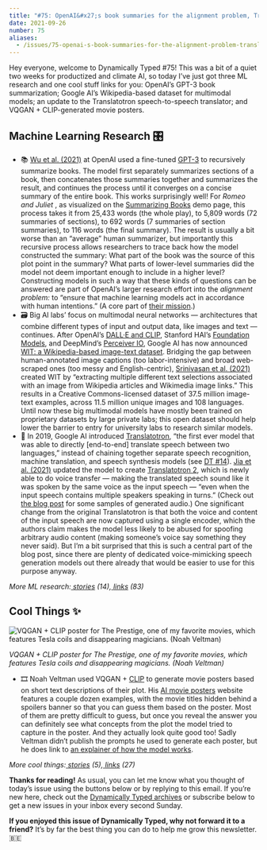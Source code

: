 ```yaml
---
title: "#75: OpenAI&#x27;s book summaries for the alignment problem, Translatotron 2, and AI-generated movie posters "
date: 2021-09-26
number: 75
aliases:
  - /issues/75-openai-s-book-summaries-for-the-alignment-problem-translatotron-2-and-ai-generated-movie-posters-762087
---
```


Hey everyone, welcome to Dynamically Typed #75!
This was a bit of a quiet two weeks for productized and climate AI, so today I’ve just got three ML research and one cool stuff links for you: OpenAI’s GPT-3 book summarization; Google AI’s Wikipedia-based dataset for multimodal models; an update to the Translatotron speech-to-speech translator; and VQGAN + CLIP-generated movie posters.

## Machine Learning Research 🎛

* 📚 [Wu et al. (2021)](https://arxiv.org/abs/2109.10862?utm_campaign=Dynamically%20Typed&utm_medium=email&utm_source=Revue%20newsletter) at OpenAI used a fine-tuned [GPT-3](https://dynamicallytyped.com/stories/2020/gpt-3?utm_campaign=Dynamically%20Typed&utm_medium=email&utm_source=Revue%20newsletter) to recursively summarize books. The model first separately summarizes sections of a book, then concatenates those summaries together and summarizes the result, and continues the process until it converges on a concise summary of the entire book. This works surprisingly well! For _Romeo and Juliet_ , as visualized on the [Summarizing Books](https://openai.com/blog/summarizing-books/?utm_campaign=Dynamically%20Typed&utm_medium=email&utm_source=Revue%20newsletter) demo page, this process takes it from 25,433 words (the whole play), to 5,809 words (72 summaries of sections), to 692 words (7 summaries of section summaries), to 116 words (the final summary). The result is usually a bit worse than an “average” human summarizer, but importantly this recursive process allows researchers to trace back how the model constructed the summary: What part of the book was the source of this plot point in the summary? What parts of lower-level summaries did the model not deem important enough to include in a higher level? Constructing models in such a way that these kinds of questions can be answered are part of OpenAI’s larger research effort into the _alignment problem:_ to “ensure that machine learning models act in accordance with human intentions.” (A core part of [their mission](https://openai.com/about/?utm_campaign=Dynamically%20Typed&utm_medium=email&utm_source=Revue%20newsletter).)
* 🗃 Big AI labs’ focus on multimodal neural networks — architectures that combine different types of input and output data, like images and text — continues. After OpenAI’s [DALL·E and CLIP](https://dynamicallytyped.com/stories/2021/openai-dall-e-clip/?utm_campaign=Dynamically%20Typed&utm_medium=email&utm_source=Revue%20newsletter), Stanford HAI’s [Foundation Models](https://crfm.stanford.edu/?utm_campaign=Dynamically%20Typed&utm_medium=email&utm_source=Revue%20newsletter), and DeepMind’s [Perceiver IO](https://dynamicallytyped.com/links/ml-research/210912-deepmind-perceiver-io-multimodal/?utm_campaign=Dynamically%20Typed&utm_medium=email&utm_source=Revue%20newsletter), Google AI has now announced [WIT: a Wikipedia-based image-text dataset](https://ai.googleblog.com/2021/09/announcing-wit-wikipedia-based-image.html?utm_campaign=Dynamically%20Typed&utm_medium=email&utm_source=Revue%20newsletter). Bridging the gap between human-annotated image captions (too labor-intensive) and broad web-scraped ones (too messy and English-centric), [Srinivasan et al. (2021)](https://dl.acm.org/doi/10.1145/3404835.3463257?utm_campaign=Dynamically%20Typed&utm_medium=email&utm_source=Revue%20newsletter) created WIT by “extracting multiple different text selections associated with an image from Wikipedia articles and Wikimedia image links.” This results in a Creative Commons-licensed dataset of 37.5 million image-text examples, across 11.5 million unique images and 108 languages. Until now these big multimodal models have mostly been trained on proprietary datasets by large private labs; this open dataset should help lower the barrier to entry for university labs to research similar models.
* 💱 In 2019, Google AI introduced [Translatotron](https://ai.googleblog.com/2019/05/introducing-translatotron-end-to-end.html?utm_campaign=Dynamically%20Typed&utm_medium=email&utm_source=Revue%20newsletter), “the first ever model that was able to directly [end-to-end] translate speech between two languages,” instead of chaining together separate speech recognition, machine translation, and speech synthesis models (see [DT #14](https://dynamicallytyped.com/issues/014/?utm_campaign=Dynamically%20Typed&utm_medium=email&utm_source=Revue%20newsletter)). [Jia et al. (2021)](https://arxiv.org/abs/2107.08661?utm_campaign=Dynamically%20Typed&utm_medium=email&utm_source=Revue%20newsletter) updated the model to create [Translatotron 2](https://ai.googleblog.com/2021/09/high-quality-robust-and-responsible.html?utm_campaign=Dynamically%20Typed&utm_medium=email&utm_source=Revue%20newsletter), which is newly able to do voice transfer — making the translated speech sound like it was spoken by the same voice as the input speech — “even when the input speech contains multiple speakers speaking in turns.” (Check out [the blog post](https://ai.googleblog.com/2021/09/high-quality-robust-and-responsible.html?utm_campaign=Dynamically%20Typed&utm_medium=email&utm_source=Revue%20newsletter) for some samples of generated audio.) One significant change from the original Translatotron is that both the voice and content of the input speech are now captured using a single encoder, which the authors claim makes the model less likely to be abused for spoofing arbitrary audio content (making someone’s voice say something they never said). But I’m a bit surprised that this is such a central part of the blog post, since there are plenty of dedicated voice-mimicking speech generation models out there already that would be easier to use for this purpose anyway.

_More ML research:_[ _stories_](https://dynamicallytyped.com/stories/ml-research?utm_campaign=Dynamically%20Typed&utm_medium=email&utm_source=Revue%20newsletter) _(14),_[ _links_](https://dynamicallytyped.com/links/ml-research?utm_campaign=Dynamically%20Typed&utm_medium=email&utm_source=Revue%20newsletter) _(83)_

## Cool Things ✨

![VQGAN + CLIP poster for The Prestige, one of my favorite movies, which features Tesla coils and disappearing magicians. (Noah Veltman)](https://s3.amazonaws.com/revue/items/images/011/308/194/mail/06.jpg?1632503944)

_VQGAN + CLIP poster for The Prestige, one of my favorite movies, which features Tesla coils and disappearing magicians. (Noah Veltman)_

* 🎞 Noah Veltman used VQGAN + [CLIP](https://dynamicallytyped.com/stories/2021/openai-dall-e-clip/?utm_campaign=Dynamically%20Typed&utm_medium=email&utm_source=Revue%20newsletter) to generate movie posters based on short text descriptions of their plot. His [AI movie posters](https://noahveltman.com/aimovies/?utm_campaign=Dynamically%20Typed&utm_medium=email&utm_source=Revue%20newsletter) website features a couple dozen examples, with the movie titles hidden behind a spoilers banner so that you can guess them based on the poster. Most of them are pretty difficult to guess, but once you reveal the answer you can definitely see what concepts from the plot the model tried to capture in the poster. And they actually look quite good too! Sadly Veltman didn’t publish the prompts he used to generate each poster, but he does link to [an explainer of how the model works](https://alexasteinbruck.medium.com/vqgan-clip-how-does-it-work-210a5dca5e52?utm_campaign=Dynamically%20Typed&utm_medium=email&utm_source=Revue%20newsletter).

_More cool things:_[ _stories_](https://dynamicallytyped.com/stories/cool-things?utm_campaign=Dynamically%20Typed&utm_medium=email&utm_source=Revue%20newsletter) _(5),_[ _links_](https://dynamicallytyped.com/links/cool-things?utm_campaign=Dynamically%20Typed&utm_medium=email&utm_source=Revue%20newsletter) _(27)_

**Thanks for reading!**
As usual, you can let me know what you thought of today’s issue using the buttons below or by replying to this email.
If you’re new here, check out the [Dynamically Typed archives](https://dynamicallytyped.com/?utm_campaign=Dynamically%20Typed&utm_medium=email&utm_source=Revue%20newsletter) or subscribe below to get a new issues in your inbox every second Sunday.

**If you enjoyed this issue of Dynamically Typed, why not forward it to a friend?**
It’s by far the best thing you can do to help me grow this newsletter.
🇧🇪